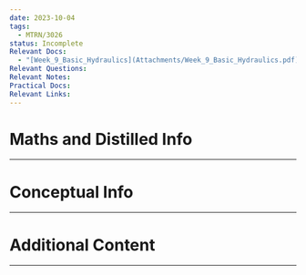 ```yaml
---
date: 2023-10-04
tags:
  - MTRN/3026
status: Incomplete
Relevant Docs:
  - "[Week_9_Basic_Hydraulics](Attachments/Week_9_Basic_Hydraulics.pdf)"
Relevant Questions: 
Relevant Notes: 
Practical Docs: 
Relevant Links:
---
```

[](Attachments/Week_4_Basic_Hydraulics(1).pdf)
# Maths and Distilled Info
---



# Conceptual Info
---



# Additional Content
---
